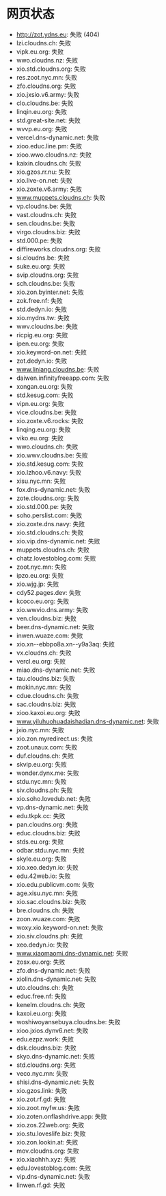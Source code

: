 # 网页状态
- http://zot.ydns.eu: 失败 (404)
- lzi.cloudns.ch: 失败
- vipk.eu.org: 失败
- wwo.cloudns.nz: 失败
- xio.std.cloudns.org: 失败
- res.zoot.nyc.mn: 失败
- zfo.cloudns.org: 失败
- xio.jxsio.v6.army: 失败
- clo.cloudns.be: 失败
- linqin.eu.org: 失败
- std.great-site.net: 失败
- wvvp.eu.org: 失败
- vercel.dns-dynamic.net: 失败
- xioo.educ.line.pm: 失败
- xioo.wwo.cloudns.nz: 失败
- kaixin.cloudns.ch: 失败
- xio.gzos.rr.nu: 失败
- xio.live-on.net: 失败
- xio.zoxte.v6.army: 失败
- www.muppets.cloudns.ch: 失败
- vp.cloudns.be: 失败
- vast.cloudns.ch: 失败
- sen.cloudns.be: 失败
- virgo.cloudns.biz: 失败
- std.000.pe: 失败
- diffireworks.cloudns.org: 失败
- si.cloudns.be: 失败
- suke.eu.org: 失败
- svip.cloudns.org: 失败
- sch.cloudns.be: 失败
- xio.zon.byinter.net: 失败
- zok.free.nf: 失败
- std.dedyn.io: 失败
- xio.mydns.tw: 失败
- wwv.cloudns.be: 失败
- ricpig.eu.org: 失败
- ipen.eu.org: 失败
- xio.keyword-on.net: 失败
- zot.dedyn.io: 失败
- www.liniang.cloudns.be: 失败
- daiwen.infinityfreeapp.com: 失败
- xongan.eu.org: 失败
- std.kesug.com: 失败
- vipn.eu.org: 失败
- vice.cloudns.be: 失败
- xio.zoxte.v6.rocks: 失败
- linqing.eu.org: 失败
- viko.eu.org: 失败
- wwo.cloudns.ch: 失败
- xio.wwv.cloudns.be: 失败
- xio.std.kesug.com: 失败
- xio.lzhoo.v6.navy: 失败
- xisu.nyc.mn: 失败
- fox.dns-dynamic.net: 失败
- zote.cloudns.org: 失败
- xio.std.000.pe: 失败
- soho.perslist.com: 失败
- xio.zoxte.dns.navy: 失败
- xio.std.cloudns.ch: 失败
- xio.vip.dns-dynamic.net: 失败
- muppets.cloudns.ch: 失败
- chatz.lovestoblog.com: 失败
- zoot.nyc.mn: 失败
- ipzo.eu.org: 失败
- xio.wjg.jp: 失败
- cdy52.pages.dev: 失败
- kcoco.eu.org: 失败
- xio.wwvio.dns.army: 失败
- ven.cloudns.biz: 失败
- beer.dns-dynamic.net: 失败
- inwen.wuaze.com: 失败
- xio.xn--ebbpo8a.xn--y9a3aq: 失败
- vx.cloudns.ch: 失败
- vercl.eu.org: 失败
- miao.dns-dynamic.net: 失败
- tau.cloudns.biz: 失败
- mokin.nyc.mn: 失败
- cdue.cloudns.ch: 失败
- sac.cloudns.biz: 失败
- xioo.kaxoi.eu.org: 失败
- www.yiluhuohuadaishadian.dns-dynamic.net: 失败
- jxio.nyc.mn: 失败
- xio.zon.myredirect.us: 失败
- zoot.unaux.com: 失败
- duf.cloudns.ch: 失败
- skvip.eu.org: 失败
- wonder.dynx.me: 失败
- stdu.nyc.mn: 失败
- siv.cloudns.ph: 失败
- xio.soho.lovedub.net: 失败
- vp.dns-dynamic.net: 失败
- edu.tkpk.cc: 失败
- pan.cloudns.org: 失败
- educ.cloudns.biz: 失败
- stds.eu.org: 失败
- odbar.stdu.nyc.mn: 失败
- skyle.eu.org: 失败
- xio.xeo.dedyn.io: 失败
- edu.42web.io: 失败
- xio.edu.publicvm.com: 失败
- age.xisu.nyc.mn: 失败
- xio.sac.cloudns.biz: 失败
- bre.cloudns.ch: 失败
- zoon.wuaze.com: 失败
- woxy.xio.keyword-on.net: 失败
- xio.siv.cloudns.ph: 失败
- xeo.dedyn.io: 失败
- www.xiaomaomi.dns-dynamic.net: 失败
- zosx.eu.org: 失败
- zfo.dns-dynamic.net: 失败
- xiolin.dns-dynamic.net: 失败
- uto.cloudns.ch: 失败
- educ.free.nf: 失败
- kenelm.cloudns.ch: 失败
- kaxoi.eu.org: 失败
- woshiwoyansebuya.cloudns.be: 失败
- xioo.jxios.dynv6.net: 失败
- edu.ezpz.work: 失败
- dsk.cloudns.biz: 失败
- skyo.dns-dynamic.net: 失败
- std.cloudns.org: 失败
- veco.nyc.mn: 失败
- shisi.dns-dynamic.net: 失败
- xio.gzos.link: 失败
- xio.zot.rf.gd: 失败
- xio.zoot.myfw.us: 失败
- xio.zoten.onflashdrive.app: 失败
- xio.zos.22web.org: 失败
- xio.stu.loveslife.biz: 失败
- xio.zon.lookin.at: 失败
- mov.cloudns.org: 失败
- xio.xiaohhh.xyz: 失败
- edu.lovestoblog.com: 失败
- vip.dns-dynamic.net: 失败
- linwen.rf.gd: 失败
